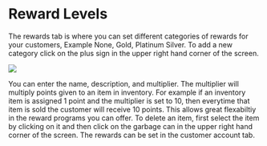 # Reward Levels

The rewards tab is where you can set different categories of rewards for your customers, Example None, Gold, Platinum Silver. To add a new category click on the plus sign in the upper right hand corner of the screen.

![](https://cdn.realsgii2.dev/wise-software-docs/image_4.8039c637.png)

You can enter the name, description, and multiplier. The multiplier will multiply points given to an item in inventory. For example if an inventory item is assigned 1 point and the multiplier is set to 10, then everytime that item is sold the customer will receive 10 points. This allows great flexabiltiy in the reward programs you can offer. To delete an item, first select the item by clicking on it and then click on the garbage can in the upper right hand corner of the screen. The rewards can be set in the customer account tab.
